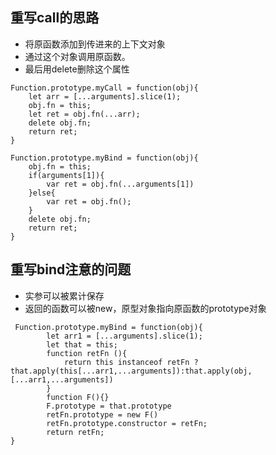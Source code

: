 ## 重写call的思路

- 将原函数添加到传进来的上下文对象
- 通过这个对象调用原函数。
- 最后用delete删除这个属性

```
Function.prototype.myCall = function(obj){
	let arr = [...arguments].slice(1);
	obj.fn = this;
	let ret = obj.fn(...arr);
	delete obj.fn;
	return ret;
}
```

```
Function.prototype.myBind = function(obj){
	obj.fn = this;
	if(arguments[1]){
		var ret = obj.fn(...arguments[1])
	}else{
		var ret = obj.fn();
	}
	delete obj.fn;
	return ret;
}
```

## 重写bind注意的问题

- 实参可以被累计保存
- 返回的函数可以被new，原型对象指向原函数的prototype对象

```
 Function.prototype.myBind = function(obj){
        let arr1 = [...arguments].slice(1);
        let that = this;
        function retFn (){
            return this instanceof retFn ? that.apply(this[...arr1,...arguments]):that.apply(obj,[...arr1,...arguments])
        }
        function F(){}
        F.prototype = that.prototype
        retFn.prototype = new F()
        retFn.prototype.constructor = retFn;
        return retFn;
}
```

